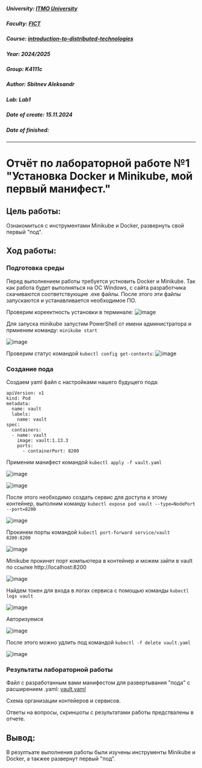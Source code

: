 ##### University: [ITMO University](https://itmo.ru/ru/)
##### Faculty: [FICT](https://fict.itmo.ru)
##### Course: [introduction-to-distributed-technologies](https://itmo-ict-faculty.github.io/introduction-to-distributed-technologies)
##### Year: 2024/2025
##### Group: K4111с
##### Author: Sbitnev Aleksandr
##### Lab: Lab1
##### Date of create: 15.11.2024
##### Date of finished:

***

# Отчёт по лабораторной работе №1 "Установка Docker и Minikube, мой первый манифест."


## **Цель работы:**

Ознакомиться с инструментами Minikube и Docker, развернуть свой первый "под".

## **Ход работы:**
### Подготовка среды

Перед выполнением работы требуется устновить Docker и Minikube.
Так как работа будет выполняться на ОС Windows, с сайта разработчика скачиваются соответствующие .exe файлы.
После этого эти файлы запускаются и устанавливается необходимое ПО.

Проверим кореектность установки в терминале:
![image](https://github.com/user-attachments/assets/9d7383f5-3b46-4a07-8c57-fcb95bbc8307)

Для запуска minikube запустим PowerShell от имени администратора и прмиеним команду: `minikube start`

![image](https://github.com/user-attachments/assets/e63b7c20-b294-4a6a-9082-1bb86855d5d2)


Проверим статус командой `kubectl config get-contexts`:
![image](https://github.com/user-attachments/assets/6eae8a7b-5f68-443d-957c-3a14b8a1f1c2)

### Создание пода

Создаем yaml файл с настройками нашего будущего пода:
```
apiVersion: v1
kind: Pod
metadata:
  name: vault
  labels:
    name: vault
spec:
  containers:
  - name: vault
    image: vault:1.13.3
    ports:
      - containerPort: 8200
```


Применим манифест командой `kubectl apply -f vault.yaml`

![image](https://github.com/user-attachments/assets/c175e161-3c40-4be2-bfa4-4de65b30d3f4)

![image](https://github.com/user-attachments/assets/c019f05b-c6b9-4959-a9b6-72f131c28582)


После этого необходимо создать сервис для доступа к этому контейнер, выполним команду `kubectl expose pod vault --type=NodePort --port=8200`

![image](https://github.com/user-attachments/assets/3b48b14f-6c63-4ac7-a304-38a7d1d979aa)


Прокинем порты командой `kubectl port-forward service/vault 8200:8200`

![image](https://github.com/user-attachments/assets/d999daf3-2402-4a21-a4a2-9cb4772877f9)


Minikube прокинет порт компьютера в контейнер и можем зайти в vault по ссылке http://localhost:8200

![image](https://github.com/user-attachments/assets/ab2ad3bf-409c-4ffe-a125-be18526fdd41)


Найдем токен для входа в логах сервиса с помощью команды `kubectl logs vault`

![image](https://github.com/user-attachments/assets/3ab99c3d-e5c8-4f51-b03f-67623f9d9b59)


Авторизуемся

![image](https://github.com/user-attachments/assets/2bd40ad6-991a-4599-a8a7-ac618021e45b)


После этого можно удлить под командой `kubectl -f delete vault.yaml`

![image](https://github.com/user-attachments/assets/76305632-65f3-4d5d-a751-3740b905d613)


### Результаты лабораторной работы

Файл с разработанным вами манифестом для развертывания "пода" с расширением .yaml:
[vault.yaml](vault.yaml)

Схема организации контейеров и сервисов.

Ответы на вопросы, скриншоты c результатами работы предствалены в отчете.

## **Вывод:**

В резултьате выполнения работы были изучены инструменты Minikube и Docker, а такжее развернут первый "под".
